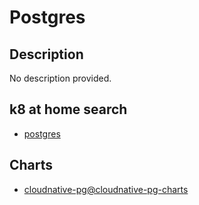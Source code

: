 # Postgres

## Description

No description provided.

## k8 at home search

- [postgres](https://nanne.dev/k8s-at-home-search/#/postgres)

## Charts

- [cloudnative-pg@cloudnative-pg-charts](https://cloudnative-pg.github.io/charts/)
